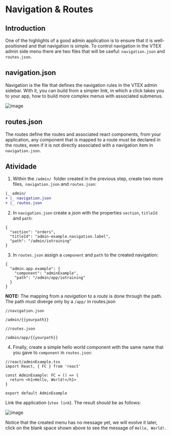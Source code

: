 # Navigation & Routes

## Introduction

One of the highlights of a good admin application is to ensure that it is well-positioned and that navigation is simple. To control navigation in the VTEX admin side menu there are two files that will be useful: `navigation.json` and` routes.json`.

## navigation.json

Navigation is the file that defines the navigation rules in the VTEX admin sidebar. With it, you can build from a simpler link, in which a click takes you to your app, how to build more complex menus with associated submenus.

![image](https://user-images.githubusercontent.com/18701182/92757455-21f1df00-f364-11ea-8798-87f8f73863c8.png)


## routes.json

The routes define the routes and associated react components, from your application, any component that is mapped to a route must be declared in the routes, even if it is not directly associated with a navigation item in `navigation.json`.

## Atividade

1. Within the `/admin/ `folder created in the previous step, create two more files,` navigation.json` and `routes.json`:

```diff
|_ admin/
+ |_ navigation.json
+ |_ routes.json
```

2. In `navigation.json` create a _json_ with the properties `section`, `titleId` and `path`:

```
{
  "section": "orders",
  "titleId": "admin-example.navigation.label",
  "path": "/admin/iotraining"
}
```

3. In `routes.json` assign a `component` and `path` to the created navigation:

```
{
  "admin.app.example": {
    "component": "adminExample",
    "path": "/admin/app/iotraining"
  }
}
```

**NOTE:** The mapping from a *navigation* to a *route* is done through the path. The path must diverge only by a `/app/` in routes.json

```
//navigation.json

/admin/{{yourpath}}

//routes.json

/admin/app/{{yourpath}}
```

4. Finally, create a simple hello world component with the same name that you gave to `component` in `routes.json`:

```tsx
//react/adminExample.tsx
import React, { FC } from 'react'

const AdminExample: FC = () => {
  return <h1>Hello, World!</h1>
}

export default AdminExample
```

Link the application (`vtex link`). The result should be as follows: 

![image](https://user-images.githubusercontent.com/18701182/92773790-486b4680-f373-11ea-8d1b-c4b84dad4375.png)

Notice that the created menu has no message yet, we will evolve it later, click on the blank space shown above to see the message of `Hello, World!`.
